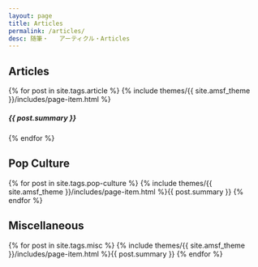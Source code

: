 ```yaml
---
layout: page
title: Articles
permalink: /articles/
desc: 随筆・	アーティクル・Articles
---
```


<h2>Articles</h2>
{% for post in site.tags.article %}
  {% include themes/{{ site.amsf_theme }}/includes/page-item.html %}
  <h5>{{ post.summary }}</h5>
{% endfor %}

<h2>Pop Culture</h2>
{% for post in site.tags.pop-culture %}
  {% include themes/{{ site.amsf_theme }}/includes/page-item.html %}{{ post.summary }}
{% endfor %}


<h2>Miscellaneous</h2>
{% for post in site.tags.misc %}
  {% include themes/{{ site.amsf_theme }}/includes/page-item.html %}{{ post.summary }}
{% endfor %}
